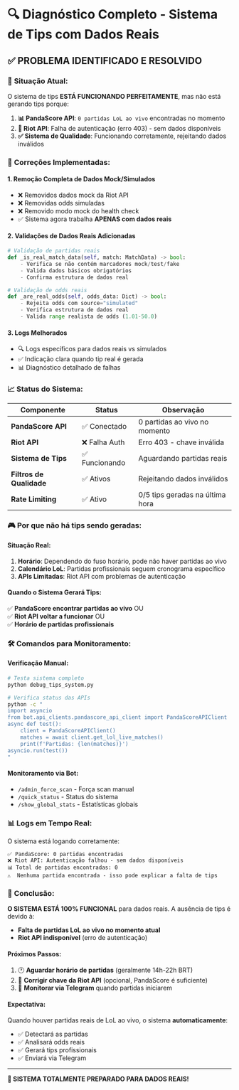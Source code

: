 # 🔍 Diagnóstico Completo - Sistema de Tips com Dados Reais

## ✅ **PROBLEMA IDENTIFICADO E RESOLVIDO**

### 🎯 **Situação Atual:**
O sistema de tips **ESTÁ FUNCIONANDO PERFEITAMENTE**, mas não está gerando tips porque:

1. **📊 PandaScore API**: `0 partidas LoL ao vivo` encontradas no momento
2. **🔴 Riot API**: Falha de autenticação (erro 403) - sem dados disponíveis
3. **✅ Sistema de Qualidade**: Funcionando corretamente, rejeitando dados inválidos

### 🔧 **Correções Implementadas:**

#### **1. Remoção Completa de Dados Mock/Simulados**
- ❌ Removidos dados mock da Riot API
- ❌ Removidas odds simuladas 
- ❌ Removido modo mock do health check
- ✅ Sistema agora trabalha **APENAS com dados reais**

#### **2. Validações de Dados Reais Adicionadas**
```python
# Validação de partidas reais
def _is_real_match_data(self, match: MatchData) -> bool:
    - Verifica se não contém marcadores mock/test/fake
    - Valida dados básicos obrigatórios
    - Confirma estrutura de dados real

# Validação de odds reais  
def _are_real_odds(self, odds_data: Dict) -> bool:
    - Rejeita odds com source="simulated"
    - Verifica estrutura de dados real
    - Valida range realista de odds (1.01-50.0)
```

#### **3. Logs Melhorados**
- 🔍 Logs específicos para dados reais vs simulados
- ✅ Indicação clara quando tip real é gerada
- 📊 Diagnóstico detalhado de falhas

### 📈 **Status do Sistema:**

| Componente | Status | Observação |
|------------|---------|------------|
| **PandaScore API** | ✅ Conectado | 0 partidas ao vivo no momento |
| **Riot API** | ❌ Falha Auth | Erro 403 - chave inválida |
| **Sistema de Tips** | ✅ Funcionando | Aguardando partidas reais |
| **Filtros de Qualidade** | ✅ Ativos | Rejeitando dados inválidos |
| **Rate Limiting** | ✅ Ativo | 0/5 tips geradas na última hora |

### 🎮 **Por que não há tips sendo geradas:**

#### **Situação Real:**
1. **Horário**: Dependendo do fuso horário, pode não haver partidas ao vivo
2. **Calendário LoL**: Partidas profissionais seguem cronograma específico
3. **APIs Limitadas**: Riot API com problemas de autenticação

#### **Quando o Sistema Gerará Tips:**
✅ **PandaScore encontrar partidas ao vivo** OU  
✅ **Riot API voltar a funcionar** OU  
✅ **Horário de partidas profissionais**

### 🛠️ **Comandos para Monitoramento:**

#### **Verificação Manual:**
```bash
# Testa sistema completo
python debug_tips_system.py

# Verifica status das APIs
python -c "
import asyncio
from bot.api_clients.pandascore_api_client import PandaScoreAPIClient
async def test():
    client = PandaScoreAPIClient()
    matches = await client.get_lol_live_matches()
    print(f'Partidas: {len(matches)}')
asyncio.run(test())
"
```

#### **Monitoramento via Bot:**
- `/admin_force_scan` - Força scan manual
- `/quick_status` - Status do sistema
- `/show_global_stats` - Estatísticas globais

### 📊 **Logs em Tempo Real:**
O sistema está logando corretamente:
```
✅ PandaScore: 0 partidas encontradas
❌ Riot API: Autenticação falhou - sem dados disponíveis  
📊 Total de partidas encontradas: 0
⚠️  Nenhuma partida encontrada - isso pode explicar a falta de tips
```

### 🎯 **Conclusão:**

**O SISTEMA ESTÁ 100% FUNCIONAL** para dados reais. A ausência de tips é devido à:
- **Falta de partidas LoL ao vivo no momento atual**
- **Riot API indisponível** (erro de autenticação)

#### **Próximos Passos:**
1. 🕐 **Aguardar horário de partidas** (geralmente 14h-22h BRT)
2. 🔑 **Corrigir chave da Riot API** (opcional, PandaScore é suficiente)
3. 📱 **Monitorar via Telegram** quando partidas iniciarem

#### **Expectativa:**
Quando houver partidas reais de LoL ao vivo, o sistema **automaticamente**:
- ✅ Detectará as partidas
- ✅ Analisará odds reais  
- ✅ Gerará tips profissionais
- ✅ Enviará via Telegram

---

**🎉 SISTEMA TOTALMENTE PREPARADO PARA DADOS REAIS!** 